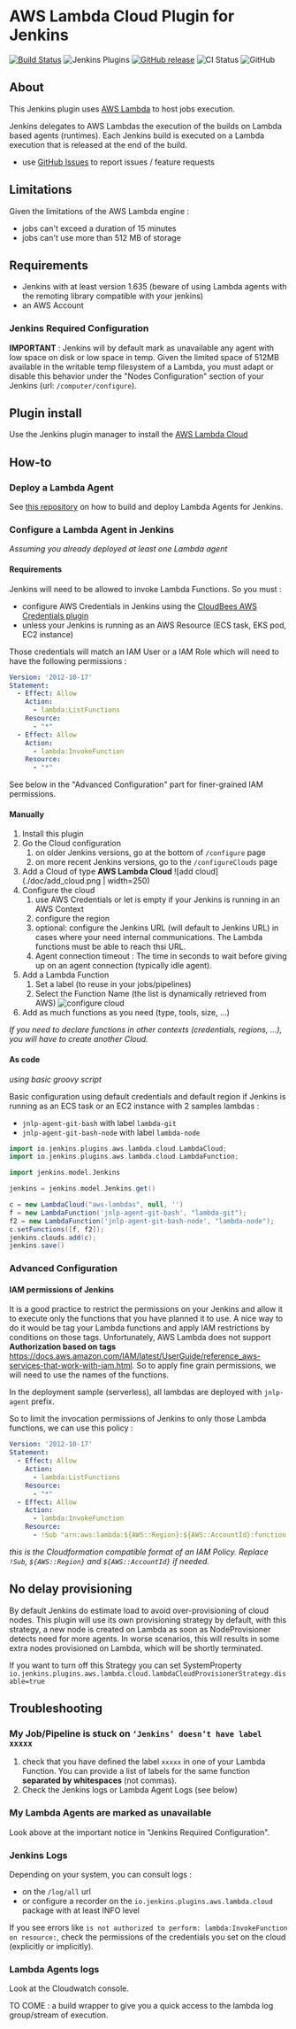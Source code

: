 # AWS Lambda Cloud Plugin for Jenkins

[![Build Status](https://ci.jenkins.io/job/Plugins/job/aws-lambda-cloud-plugin/job/master/badge/icon)](https://ci.jenkins.io/job/Plugins/job/aws-lambda-cloud-plugin/job/master/)
![Jenkins Plugins](https://img.shields.io/jenkins/plugin/v/aws-lambda-cloud)
[![GitHub release](https://img.shields.io/github/release/jenkinsci/aws-lambda-cloud-plugin.svg?label=changelog)](https://github.com/jenkinsci/aws-lambda-cloud-plugin/releases/latest)
![CI Status](https://github.com/jenkinsci/aws-lambda-cloud-plugin/workflows/CI/badge.svg)
![GitHub](https://img.shields.io/github/license/jenkinsci/aws-lambda-cloud-plugin?color=blue)

## About

This Jenkins plugin uses [AWS Lambda](https://docs.aws.amazon.com/lambda/latest/dg/welcome.html) to host jobs execution.

Jenkins delegates to AWS Lambdas the execution of the builds on Lambda based agents (runtimes).
Each Jenkins build is executed on a Lambda execution that is released at the end of the build.

-   use [GitHub Issues](https://github.com/jenkinsci/aws-lambda-cloud-plugin/issues) to report issues / feature requests

## Limitations

Given the limitations of the AWS Lambda engine :
- jobs can't exceed a duration of 15 minutes
- jobs can't use more than 512 MB of storage

## Requirements

- Jenkins with at least version 1.635 (beware of using Lambda agents with the remoting library compatible with your jenkins)
- an AWS Account

### Jenkins Required Configuration

**IMPORTANT** : Jenkins will by default mark as unavailable any agent with low space on disk or low space in temp. Given the limited space of 512MB available in the writable temp filesystem of a Lambda, you must adapt or disable this behavior under the "Nodes Configuration" section of your Jenkins (url: `/computer/configure`).

## Plugin install

Use the Jenkins plugin manager to install the [AWS Lambda Cloud](https://plugins.jenkins.io/aws-lambda-cloud/)

## How-to

### Deploy a Lambda Agent

See [this repository](https://github.com/jlamande/aws-lambda-jenkins-agents) on how to build and deploy Lambda Agents for Jenkins.

### Configure a Lambda Agent in Jenkins

*Assuming you already deployed at least one Lambda agent*

#### Requirements

Jenkins will need to be allowed to invoke Lambda Functions. So you must : 
- configure AWS Credentials in Jenkins using the [CloudBees AWS Credentials plugin](https://plugins.jenkins.io/aws-credentials/) 
- unless your Jenkins is running as an AWS Resource (ECS task, EKS pod, EC2 instance)

Those credentials will match an IAM User or a IAM Role which will need to have the following permissions :
```yml
Version: '2012-10-17'
Statement:
  - Effect: Allow
    Action:
      - lambda:ListFunctions
    Resource:
      - "*"
  - Effect: Allow
    Action:
      - lambda:InvokeFunction
    Resource:
      - "*"
```

See below in the "Advanced Configuration" part for finer-grained IAM permissions.

#### Manually

1. Install this plugin
2. Go the Cloud configuration
   1. on older Jenkins versions, go at the bottom of `/configure` page
   2. on more recent Jenkins versions, go to the `/configureClouds` page
3. Add a Cloud of type **AWS Lambda Cloud**
![add cloud](./doc/add_cloud.png | width=250)
4. Configure the cloud
   1. use AWS Credentials or let is empty if your Jenkins is running in an AWS Context
   2. configure the region
   3. optional: configure the Jenkins URL (will default to Jenkins URL) in cases where your need internal communications. The Lambda functions must be able to reach thsi URL.
   4. Agent connection timeout : The time in seconds to wait before giving up on an agent connection (typically idle agent).
5. Add a Lambda Function
   1. Set a label (to reuse in your jobs/pipelines)
   2. Select the Function Name (the list is dynamically retrieved from AWS)
![configure cloud](./doc/configure_function.png)
6. Add as much functions as you need (type, tools, size, ...)

*If you need to declare functions in other contexts (credentials, regions, ...), you will have to create another Cloud.*

#### As code

*using basic groovy script*

Basic configuration using default credentials and default region if Jenkins is running as an ECS task or an EC2 instance with 2 samples lambdas :
- `jnlp-agent-git-bash` with label `lambda-git`
- `jnlp-agent-git-bash-node` with label `lambda-node`

```groovy
import io.jenkins.plugins.aws.lambda.cloud.LambdaCloud;
import io.jenkins.plugins.aws.lambda.cloud.LambdaFunction;

import jenkins.model.Jenkins

jenkins = jenkins.model.Jenkins.get()

c = new LambdaCloud("aws-lambdas", null, '')
f = new LambdaFunction('jnlp-agent-git-bash', "lambda-git");
f2 = new LambdaFunction('jnlp-agent-git-bash-node', "lambda-node");
c.setFunctions([f, f2]);
jenkins.clouds.add(c);
jenkins.save()
```

### Advanced Configuration

#### IAM permissions of Jenkins

It is a good practice to restrict the permissions on your Jenkins and allow it to execute only the functions that you have planned it to use. A nice way to do it would be tag your Lambda functions and apply IAM restrictions by conditions on those tags. Unfortunately, AWS Lambda does not support **Authorization based on tags** <https://docs.aws.amazon.com/IAM/latest/UserGuide/reference_aws-services-that-work-with-iam.html>. So to apply fine grain permissions, we will need to use the names of the functions.

In the deployment sample (serverless), all lambdas are deployed with `jnlp-agent` prefix.

So to limit the invocation permissions of Jenkins to only those Lambda functions, we can use this policy :

```yml
Version: '2012-10-17'
Statement:
  - Effect: Allow
    Action:
      - lambda:ListFunctions
    Resource:
      - "*"
  - Effect: Allow
    Action:
      - lambda:InvokeFunction
    Resource:
      - !Sub "arn:aws:lambda:${AWS::Region}:${AWS::AccountId}:function:jnlp-agent-*"
```

*this is the Cloudformation compatible format of an IAM Policy. Replace `!Sub`, `${AWS::Region}` and `${AWS::AccountId}` if needed.*

## No delay provisioning

By default Jenkins do estimate load to avoid over-provisioning of cloud nodes.
This plugin will use its own provisioning strategy by default, with this strategy, a new node is created on Lambda as soon as NodeProvisioner detects need for more agents.
In worse scenarios, this will results in some extra nodes provisioned on Lambda, which will be shortly terminated.

If you want to turn off this Strategy you can set SystemProperty `io.jenkins.plugins.aws.lambda.cloud.lambdaCloudProvisionerStrategy.disable=true`

## Troubleshooting

### My Job/Pipeline is stuck on `‘Jenkins’ doesn’t have label xxxxx`

1. check that you have defined the label `xxxxx` in one of your Lambda Function. You can provide a list of labels for the same function **separated by whitespaces** (not commas).
2. Check the Jenkins logs or Lambda Agent Logs (see below)

### My Lambda Agents are marked as unavailable

Look above at the important notice in "Jenkins Required Configuration".

### Jenkins Logs

Depending on your system, you can consult logs :
- on the `/log/all` url
- or configure a recorder on the `io.jenkins.plugins.aws.lambda.cloud` package with at least INFO level

If you see errors like `is not authorized to perform: lambda:InvokeFunction on resource:`, check the permissions of the credentials you set on the cloud (explicitly or implicitly).

### Lambda Agents logs

Look at the Cloudwatch console.

TO COME : a build wrapper to give you a quick access to the lambda log group/stream of execution.
